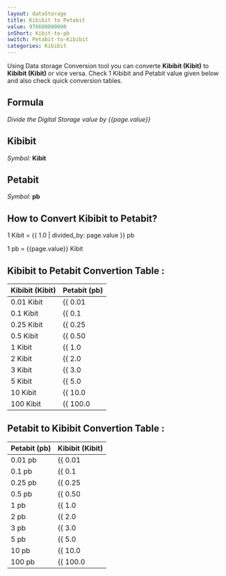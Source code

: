 ```yaml
---
layout: dataStorage
title: Kibibit to Petabit
value: 976600000000
inShort: Kibit-to-pb
switch: Petabit-to-Kibibit
categories: Kibibit
---
```


Using Data storage Conversion tool you can converte **Kibibit (Kibit)** to **Kibibit (Kibit)** or vice versa. Check 1 Kibibit and Petabit value given below and also check quick conversion tables.

## Formula
*Divide the Digital Storage value by {{page.value}}*

## Kibibit
*Symbol:* **Kibit**

## Petabit
*Symbol:* **pb**

## How to Convert Kibibit to Petabit?

1 Kibit = {{ 1.0 | divided_by: page.value }} pb

1 pb = {{page.value}} Kibit


## Kibibit to Petabit Convertion Table :

| Kibibit (Kibit) | Petabit (pb) |
| ---- | ---- |
| 0.01 Kibit | {{ 0.01 | divided_by: page.value }} pb |
| 0.1 Kibit | {{ 0.1 | divided_by: page.value }} pb |
| 0.25 Kibit | {{ 0.25 | divided_by: page.value }} pb |
| 0.5 Kibit | {{ 0.50 | divided_by: page.value }} pb |
| 1 Kibit | {{ 1.0 | divided_by: page.value }} pb |
| 2 Kibit | {{ 2.0 | divided_by: page.value }} pb |
| 3 Kibit | {{ 3.0 | divided_by: page.value }} pb |
| 5 Kibit | {{ 5.0 | divided_by: page.value }} pb |
| 10 Kibit | {{ 10.0 | divided_by: page.value }} pb |
| 100 Kibit | {{ 100.0 | divided_by: page.value }} pb |

## Petabit to Kibibit Convertion Table :

| Petabit (pb) | Kibibit (Kibit) |
| ---- | ---- |
| 0.01 pb | {{ 0.01 | times: page.value }} Kibit |
| 0.1 pb | {{ 0.1 | times: page.value }} Kibit |
| 0.25 pb | {{ 0.25 | times: page.value }} Kibit |
| 0.5 pb | {{ 0.50 | times: page.value }} Kibit |
| 1 pb | {{ 1.0 | times: page.value }} Kibit |
| 2 pb | {{ 2.0 | times: page.value }} Kibit |
| 3 pb | {{ 3.0 | times: page.value }} Kibit |
| 5 pb | {{ 5.0 | times: page.value }} Kibit |
| 10 pb | {{ 10.0 | times: page.value }} Kibit |
| 100 pb | {{ 100.0 | times: page.value }} Kibit |


<script>
document.getElementById('selectInput')[3].selected = true
document.getElementById('selectOutput')[18].selected = true
</script>
